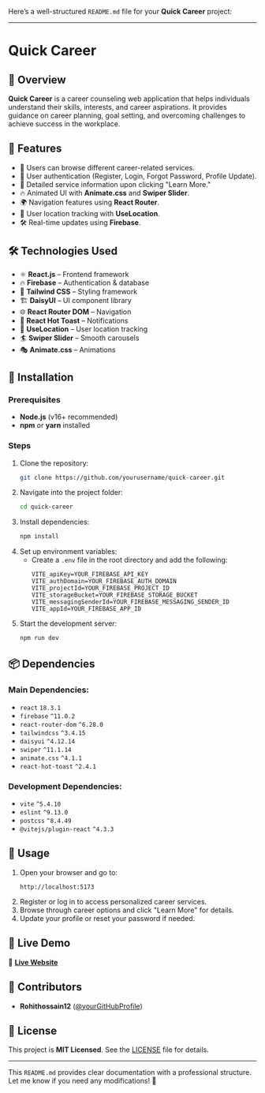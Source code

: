 Here’s a well-structured `README.md` file for your **Quick Career** project:

---

# Quick Career

## 🚀 Overview

**Quick Career** is a career counseling web application that helps individuals understand their skills, interests, and career aspirations. It provides guidance on career planning, goal setting, and overcoming challenges to achieve success in the workplace.

## 📌 Features

- 📂 Users can browse different career-related services.
- 🔐 User authentication (Register, Login, Forgot Password, Profile Update).
- 📖 Detailed service information upon clicking "Learn More."
- 🔥 Animated UI with **Animate.css** and **Swiper Slider**.
- 🌍 Navigation features using **React Router**.
- 📍 User location tracking with **UseLocation**.
- 🛠 Real-time updates using **Firebase**.

## 🛠️ Technologies Used

- ⚛️ **React.js** – Frontend framework
- 🔥 **Firebase** – Authentication & database
- 🎨 **Tailwind CSS** – Styling framework
- 🏗 **DaisyUI** – UI component library
- 🌐 **React Router DOM** – Navigation
- 🍞 **React Hot Toast** – Notifications
- 📍 **UseLocation** – User location tracking
- 🏄 **Swiper Slider** – Smooth carousels
- 🎭 **Animate.css** – Animations

## 🔧 Installation

### Prerequisites
- **Node.js** (v16+ recommended)
- **npm** or **yarn** installed

### Steps
1. Clone the repository:
   ```sh
   git clone https://github.com/yourusername/quick-career.git
   ```
2. Navigate into the project folder:
   ```sh
   cd quick-career
   ```
3. Install dependencies:
   ```sh
   npm install
   ```
4. Set up environment variables:
   - Create a `.env` file in the root directory and add the following:
     ```env
     VITE_apiKey=YOUR_FIREBASE_API_KEY
     VITE_authDomain=YOUR_FIREBASE_AUTH_DOMAIN
     VITE_projectId=YOUR_FIREBASE_PROJECT_ID
     VITE_storageBucket=YOUR_FIREBASE_STORAGE_BUCKET
     VITE_messagingSenderId=YOUR_FIREBASE_MESSAGING_SENDER_ID
     VITE_appId=YOUR_FIREBASE_APP_ID
     ```
5. Start the development server:
   ```sh
   npm run dev
   ```

## 📦 Dependencies

### Main Dependencies:
- `react` `18.3.1`
- `firebase` `^11.0.2`
- `react-router-dom` `^6.28.0`
- `tailwindcss` `^3.4.15`
- `daisyui` `^4.12.14`
- `swiper` `^11.1.14`
- `animate.css` `^4.1.1`
- `react-hot-toast` `^2.4.1`

### Development Dependencies:
- `vite` `^5.4.10`
- `eslint` `^9.13.0`
- `postcss` `^8.4.49`
- `@vitejs/plugin-react` `^4.3.3`

## 📖 Usage

1. Open your browser and go to:  
   ```
   http://localhost:5173
   ```
2. Register or log in to access personalized career services.
3. Browse through career options and click "Learn More" for details.
4. Update your profile or reset your password if needed.

## 🔗 Live Demo

🔗 **[Live Website](https://aquamarine-semifreddo-3215a7.netlify.app/)**

## 🤝 Contributors

- **Rohithossain12** ([@yourGitHubProfile](https://github.com/yourGitHubProfile))

## 📜 License

This project is **MIT Licensed**. See the [LICENSE](LICENSE) file for details.

---

This `README.md` provides clear documentation with a professional structure. Let me know if you need any modifications! 🚀
